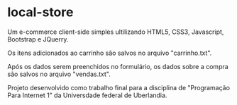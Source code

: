 # local-store
Um e-commerce client-side simples ultilizando HTML5, CSS3, Javascript, Bootstrap e JQuerry.

Os itens adicionados ao carrinho são salvos no arquivo "carrinho.txt".

Após os dados serem preenchidos no formulário, os dados sobre a compra são salvos no arquivo "vendas.txt".

Projeto desenvolvido como trabalho final para a disciplina de "Programação Para Internet 1" da Universdade federal de Uberlandia.
